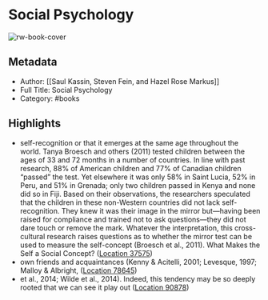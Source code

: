 # Social Psychology

![rw-book-cover](https://images-na.ssl-images-amazon.com/images/I/51SzR9w85JL._SL200_.jpg)

## Metadata
- Author: [[Saul Kassin, Steven Fein, and Hazel Rose Markus]]
- Full Title: Social Psychology
- Category: #books

## Highlights
- self-recognition or that it emerges at the same age throughout the world. Tanya Broesch and others (2011) tested children between the ages of 33 and 72 months in a number of countries. In line with past research, 88% of American children and 77% of Canadian children “passed” the test. Yet elsewhere it was only 58% in Saint Lucia, 52% in Peru, and 51% in Grenada; only two children passed in Kenya and none did so in Fiji. Based on their observations, the researchers speculated that the children in these non-Western countries did not lack self-recognition. They knew it was their image in the mirror but—having been raised for compliance and trained not to ask questions—they did not dare touch or remove the mark. Whatever the interpretation, this cross-cultural research raises questions as to whether the mirror test can be used to measure the self-concept (Broesch et al., 2011). What Makes the Self a Social Concept? ([Location 37575](https://readwise.io/to_kindle?action=open&asin=B01C5Z6RCC&location=37575))
- own friends and acquaintances (Kenny & Acitelli, 2001; Levesque, 1997; Malloy & Albright, ([Location 78645](https://readwise.io/to_kindle?action=open&asin=B01C5Z6RCC&location=78645))
- et al., 2014; Wilde et al., 2014). Indeed, this tendency may be so deeply rooted that we can see it play out ([Location 90878](https://readwise.io/to_kindle?action=open&asin=B01C5Z6RCC&location=90878))
